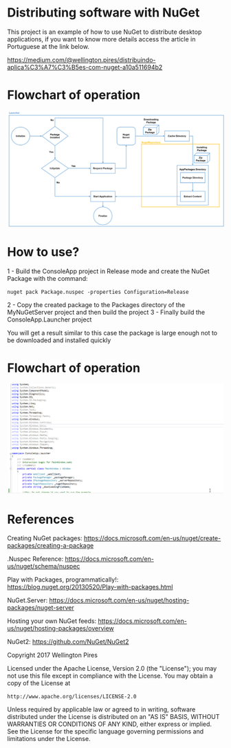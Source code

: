 # Distributing software with NuGet

This project is an example of how to use NuGet to distribute desktop applications, if you want to know more details access the article in Portuguese at the link below.

https://medium.com/@wellington.pires/distribuindo-aplica%C3%A7%C3%B5es-com-nuget-a10a511694b2


# Flowchart of operation
![alt text](https://raw.githubusercontent.com/xwellingtonx/NugetAutoUpdateExample/master/images/flowChart.png "Flowchart of operation")
 

# How to use?

1 - Build the ConsoleApp project in Release mode and create the NuGet Package with the command:
```
nuget pack Package.nuspec -properties Configuration=Release
```
2 - Copy the created package to the Packages directory of the MyNuGetServer project and then build the project
3 - Finally build the ConsoleApp.Launcher project

You will get a result similar to this case the package is large enough not to be downloaded and installed quickly

# Flowchart of operation
![alt text](https://raw.githubusercontent.com/xwellingtonx/NugetAutoUpdateExample/master/images/launcher.gif "ConsoleApp.Launcher")

# References
Creating NuGet packages: https://docs.microsoft.com/en-us/nuget/create-packages/creating-a-package

.Nuspec Reference: https://docs.microsoft.com/en-us/nuget/schema/nuspec

Play with Packages, programmatically!: https://blog.nuget.org/20130520/Play-with-packages.html

NuGet.Server: https://docs.microsoft.com/en-us/nuget/hosting-packages/nuget-server

Hosting your own NuGet feeds: https://docs.microsoft.com/en-us/nuget/hosting-packages/overview

NuGet2: https://github.com/NuGet/NuGet2


Copyright 2017 Wellington Pires

Licensed under the Apache License, Version 2.0 (the "License");
you may not use this file except in compliance with the License.
You may obtain a copy of the License at

    http://www.apache.org/licenses/LICENSE-2.0

Unless required by applicable law or agreed to in writing, software
distributed under the License is distributed on an "AS IS" BASIS,
WITHOUT WARRANTIES OR CONDITIONS OF ANY KIND, either express or implied.
See the License for the specific language governing permissions and
limitations under the License.
